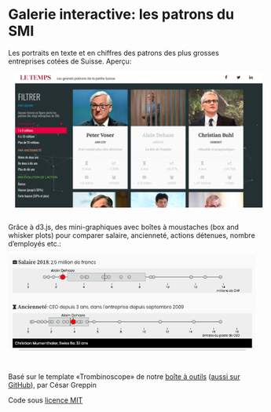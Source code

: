 # Galerie interactive: les patrons du SMI

Les portraits en texte et en chiffres des patrons des plus grosses entreprises cotées de Suisse. Aperçu:
<img src="img/screenshots/screen_1.png" width="600" style="margin: 1em;">

Grâce à d3.js, des mini-graphiques avec boîtes à moustaches (box and whisker plots) pour comparer salaire, ancienneté, actions détenues, nombre d’employés etc.:

<img src="img/screenshots/screen_2.png" width="600" style="margin-bottom: 2em;">

Basé sur le template «Trombinoscope» de notre [boîte à outils](https://labs.letemps.ch/toolbox/) ([aussi sur GitHub](https://github.com/labsletemps/toolbox-templates)), par César Greppin

Code sous [licence MIT](LICENCE.txt)
